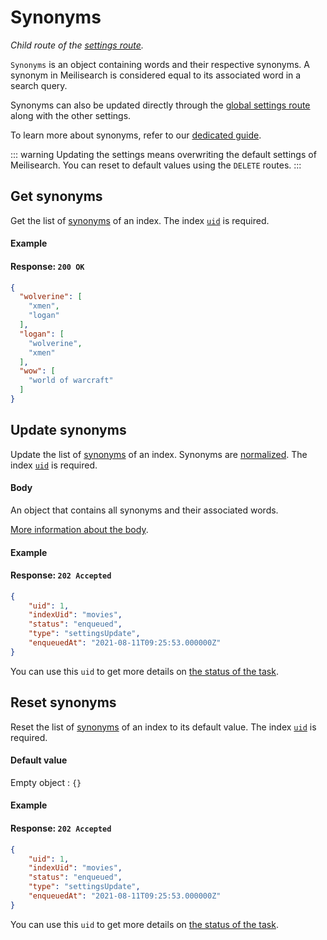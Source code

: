 # Synonyms

_Child route of the [settings route](/reference/api/settings.md)._

`Synonyms` is an object containing words and their respective synonyms. A synonym in Meilisearch is considered equal to its associated word in a search query.

Synonyms can also be updated directly through the [global settings route](/reference/api/settings.md#update-settings) along with the other settings.

To learn more about synonyms, refer to our [dedicated guide](/learn/configuration/synonyms.md).

::: warning
Updating the settings means overwriting the default settings of Meilisearch. You can reset to default values using the `DELETE` routes.
:::

## Get synonyms

<RouteHighlighter method="GET" route="/indexes/:index_uid/settings/synonyms"/>

Get the list of [synonyms](/learn/configuration/synonyms.md) of an index. The index [`uid`](/learn/core_concepts/indexes.md#index-uid) is required.

#### Example

<CodeSamples id="get_synonyms_1" />

#### Response: `200 OK`

```json
{
  "wolverine": [
    "xmen",
    "logan"
  ],
  "logan": [
    "wolverine",
    "xmen"
  ],
  "wow": [
    "world of warcraft"
  ]
}
```

## Update synonyms

<RouteHighlighter method="POST" route="/indexes/:index_uid/settings/synonyms"/>

Update the list of [synonyms](/learn/configuration/synonyms.md) of an index. Synonyms are [normalized](/learn/configuration/synonyms.md#normalization). The index [`uid`](/learn/core_concepts/indexes.md#index-uid) is required.

#### Body

An object that contains all synonyms and their associated words.

[More information about the body](/learn/configuration/settings.md#synonyms).

#### Example

<CodeSamples id="update_synonyms_1" />

#### Response: `202 Accepted`

```json
{
    "uid": 1,
    "indexUid": "movies",
    "status": "enqueued",
    "type": "settingsUpdate",
    "enqueuedAt": "2021-08-11T09:25:53.000000Z"
}
```

You can use this `uid` to get more details on [the status of the task](/reference/api/tasks.md#get-task).

## Reset synonyms

<RouteHighlighter method="DELETE" route="/indexes/:index_uid/settings/synonyms"/>

Reset the list of [synonyms](/learn/configuration/synonyms.md) of an index to its default value. The index [`uid`](/learn/core_concepts/indexes.md#index-uid) is required.

#### Default value

Empty object : `{}`

#### Example

<CodeSamples id="reset_synonyms_1" />

#### Response: `202 Accepted`

```json
{
    "uid": 1,
    "indexUid": "movies",
    "status": "enqueued",
    "type": "settingsUpdate",
    "enqueuedAt": "2021-08-11T09:25:53.000000Z"
}
```

You can use this `uid` to get more details on [the status of the task](/reference/api/tasks.md#get-task).
